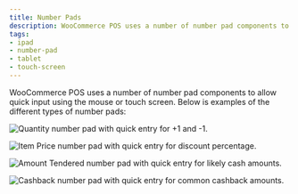 ```yaml
---
title: Number Pads
description: WooCommerce POS uses a number of number pad components to allow quick input using the mouse or touch screen.
tags: 
- ipad
- number-pad
- tablet
- touch-screen
---
```


WooCommerce POS uses a number of number pad components to allow quick input using the mouse or touch screen. 
Below is examples of the different types of number pads: 

![Quantity number pad with quick entry for +1 and -1.](https://wcpos.com/wp-content/uploads/2014/09/quantity-numpad.png "Quantity number pad with quick entry for +1 and -1")

![Item Price number pad with quick entry for discount percentage.](https://wcpos.com/wp-content/uploads/2014/09/item-price-numpad-amount.png "Item Price number pad with quick entry for discount percentage")

![Amount Tendered number pad with quick entry for likely cash amounts.](https://wcpos.com/wp-content/uploads/2014/09/cash-sale-numpad.png "Amount Tendered number pad with quick entry for likely cash amounts")

![Cashback number pad with quick entry for common cashback amounts.](https://wcpos.com/wp-content/uploads/2014/09/card-sale-numpad.png "Cashback number pad with quick entry for common cashback amounts")
